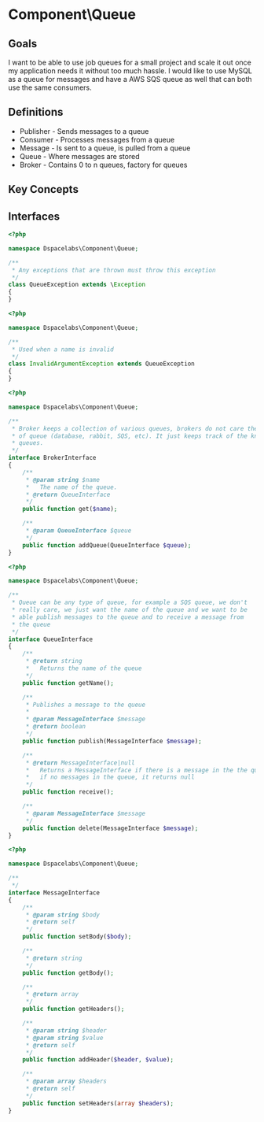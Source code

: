 Component\Queue
===============

## Goals

I want to be able to use job queues for a small project and scale it out once my
application needs it without too much hassle. I would like to use MySQL as a
queue for messages and have a AWS SQS queue as well that can both use the same
consumers.

## Definitions

* Publisher - Sends messages to a queue
* Consumer - Processes messages from a queue
* Message - Is sent to a queue, is pulled from a queue
* Queue - Where messages are stored
* Broker - Contains 0 to n queues, factory for queues

## Key Concepts

## Interfaces

```php
<?php

namespace Dspacelabs\Component\Queue;

/**
 * Any exceptions that are thrown must throw this exception
 */
class QueueException extends \Exception
{
}
```

```php
<?php

namespace Dspacelabs\Component\Queue;

/**
 * Used when a name is invalid
 */
class InvalidArgumentException extends QueueException
{
}
```

```php
<?php

namespace Dspacelabs\Component\Queue;

/**
 * Broker keeps a collection of various queues, brokers do not care the type
 * of queue (database, rabbit, SQS, etc). It just keeps track of the known
 * queues.
 */
interface BrokerInterface
{
    /**
     * @param string $name
     *   The name of the queue.
     * @return QueueInterface
     */
    public function get($name);

    /**
     * @param QueueInterface $queue
     */
    public function addQueue(QueueInterface $queue);
}
```

```php
<?php

namespace Dspacelabs\Component\Queue;

/**
 * Queue can be any type of queue, for example a SQS queue, we don't
 * really care, we just want the name of the queue and we want to be
 * able publish messages to the queue and to receive a message from
 * the queue
 */
interface QueueInterface
{
    /**
     * @return string
     *   Returns the name of the queue
     */
    public function getName();

    /**
     * Publishes a message to the queue
     *
     * @param MessageInterface $message
     * @return boolean
     */
    public function publish(MessageInterface $message);

    /**
     * @return MessageInterface|null
     *   Returns a MessageInterface if there is a message in the the queue or
     *   if no messages in the queue, it returns null
     */
    public function receive();

    /**
     * @param MessageInterface $message
     */
    public function delete(MessageInterface $message);
}
```

```php
<?php

namespace Dspacelabs\Component\Queue;

/**
 */
interface MessageInterface
{
    /**
     * @param string $body
     * @return self
     */
    public function setBody($body);

    /**
     * @return string
     */
    public function getBody();

    /**
     * @return array
     */
    public function getHeaders();

    /**
     * @param string $header
     * @param string $value
     * @return self
     */
    public function addHeader($header, $value);

    /**
     * @param array $headers
     * @return self
     */
    public function setHeaders(array $headers);
}
```
